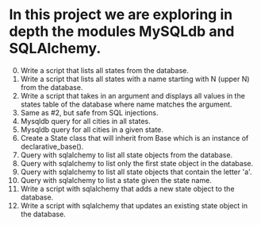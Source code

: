 # In this project we are exploring in depth the modules MySQLdb and SQLAlchemy.
0. Write a script that lists all states from the database.
1. Write a script that lists all states with a name starting with N (upper N) from the database.
2. Write a script that takes in an argument and displays all values in the states table of the database where name matches the argument.
3. Same as #2, but safe from SQL injections.
4. Mysqldb query for all cities in all states.
5. Mysqldb query for all cities in a given state.
6. Create a State class that will inherit from Base which is an instance of declarative_base().
7. Query with sqlalchemy to list all state objects from the database.
8. Query with sqlalchemy to list only the first state object in the database.
9. Query with sqlalchemy to list all state objects that contain the letter 'a'.
10. Query with sqlalchemy to list a state given the state name.
11. Write a script with sqlalchemy that adds a new state object to the database.
12. Write a script with sqlalchemy that updates an existing state object in the database.
